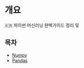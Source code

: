 # 개요
🇰🇷 파이썬 머신러닝 완벽가이드 정리 및 


## 목차
  - [Numpy](https://github.com/koogk7/ML_perfect_guide/blob/master/Numpy.ipynb)
  - [Pandas](https://github.com/koogk7/ML_perfect_guide/blob/master/Pandas.ipynb)
